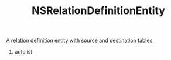 ﻿---
uid: crmscript_ref_NSRelationDefinitionEntity
title: NSRelationDefinitionEntity
intellisense: Void.NSRelationDefinitionEntity
keywords: NSRelationDefinitionEntity
so.topic: reference
---

A relation definition entity with source and destination tables

1. autolist 


